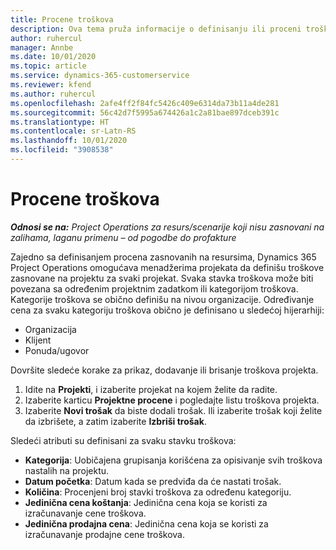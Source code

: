 ```yaml
---
title: Procene troškova
description: Ova tema pruža informacije o definisanju ili proceni troškova zasnovanih na projektu.
author: ruhercul
manager: Annbe
ms.date: 10/01/2020
ms.topic: article
ms.service: dynamics-365-customerservice
ms.reviewer: kfend
ms.author: ruhercul
ms.openlocfilehash: 2afe4ff2f84fc5426c409e6314da73b11a4de281
ms.sourcegitcommit: 56c42d7f5995a674426a1c2a81bae897dceb391c
ms.translationtype: HT
ms.contentlocale: sr-Latn-RS
ms.lasthandoff: 10/01/2020
ms.locfileid: "3908538"
---
```

# <a name="expense-estimates"></a>Procene troškova
_**Odnosi se na:** Project Operations za resurs/scenarije koji nisu zasnovani na zalihama, laganu primenu – od pogodbe do profakture_

Zajedno sa definisanjem procena zasnovanih na resursima, Dynamics 365 Project Operations omogućava menadžerima projekata da definišu troškove zasnovane na projektu za svaki projekat. Svaka stavka troškova može biti povezana sa određenim projektnim zadatkom ili kategorijom troškova. Kategorije troškova se obično definišu na nivou organizacije. Određivanje cena za svaku kategoriju troškova obično je definisano u sledećoj hijerarhiji:

- Organizacija
- Klijent
- Ponuda/ugovor

Dovršite sledeće korake za prikaz, dodavanje ili brisanje troškova projekta.

1. Idite na **Projekti**, i izaberite projekat na kojem želite da radite.
2. Izaberite karticu **Projektne procene** i pogledajte listu troškova projekta.
3. Izaberite **Novi trošak** da biste dodali trošak. Ili izaberite trošak koji želite da izbrišete, a zatim izaberite **Izbriši trošak**.

Sledeći atributi su definisani za svaku stavku troškova:

- **Kategorija**: Uobičajena grupisanja korišćena za opisivanje svih troškova nastalih na projektu.
- **Datum početka**: Datum kada se predviđa da će nastati trošak.
- **Količina**: Procenjeni broj stavki troškova za određenu kategoriju.
- **Jedinična cena koštanja**: Jedinična cena koja se koristi za izračunavanje cene troškova.
- **Jedinična prodajna cena**: Jedinična cena koja se koristi za izračunavanje prodajne cene troškova.

